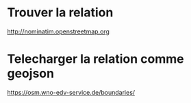 # Trouver la relation

http://nominatim.openstreetmap.org

# Telecharger la relation comme geojson

https://osm.wno-edv-service.de/boundaries/
